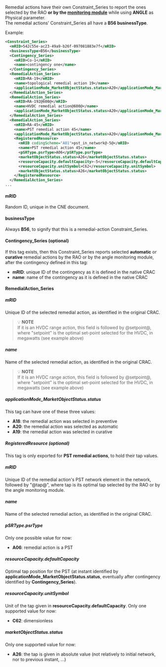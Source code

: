 Remedial actions have their own Constraint_Series to report the ones selected by the RAO **or by the 
[monitoring module](/castor/monitoring.md)** while using **ANGLE** as Physical parameter.     
The remedial actions' Constraint_Series all have a **B56 businessType**.

Example:

~~~xml
<Constraint_Series>
  <mRID>542c55e-ac23-49a9-b26f-097081883e7f</mRID>
  <businessType>B56</businessType>
  <Contingency_Series>
    <mRID>Co-1</mRID>
    <name>contingency one</name>
  </Contingency_Series>
  <RemedialAction_Series>
    <mRID>RA-19</mRID>
    <name>topological remedial action 19</name>
    <applicationMode_MarketObjectStatus.status>A20</applicationMode_MarketObjectStatus.status>
  </RemedialAction_Series>
  <RemedialAction_Series>
    <mRID>RA-192@600@</mRID>
    <name>HVDC remedial action@600@</name>
    <applicationMode_MarketObjectStatus.status>A20</applicationMode_MarketObjectStatus.status>
  </RemedialAction_Series>
  <RemedialAction_Series>
    <mRID>RA-45</mRID>
    <name>PST remedial action 45</name>
    <applicationMode_MarketObjectStatus.status>A20</applicationMode_MarketObjectStatus.status>
    <RegisteredResource>
      <mRID codingScheme="A01">pst_in_network@-5@</mRID>
      <name>PST remedial action 45</name>
      <pSRType.psrType>A06</pSRType.psrType>
      <marketObjectStatus.status>A26</marketObjectStatus.status>
      <resourceCapacity.defaultCapacity>-5</resourceCapacity.defaultCapacity>
      <resourceCapacity.unitSymbol>C62</resourceCapacity.unitSymbol>
      <marketObjectStatus.status>A26</marketObjectStatus.status>
    </RegisteredResource>
  </RemedialAction_Series>
...
~~~

#### mRID

Random ID, unique in the CNE document.

#### businessType

Always **B56**, to signify that this is a remedial-action Constraint_Series.

#### Contingency_Series (optional)

If this tag exists, then this Constraint_Series reports selected **automatic** or **curative** remedial actions by 
the RAO or by the angle monitoring module, after the contingency defined in this tag:
- **mRID**: unique ID of the contingency as it is defined in the native CRAC
- **name**: name of the contingency as it is defined in the native CRAC

#### RemedialAction_Series

##### mRID

Unique ID of the selected remedial action, as identified in the original CRAC.
> 💡  **NOTE**  
> If it is an HVDC range action, this field is followed by @setpoint@, where "setpoint" is the optimal set-point
> selected for the HVDC, in megawatts (see example above)

##### name

Name of the selected remedial action, as identified in the original CRAC.
> 💡  **NOTE**  
> If it is an HVDC range action, this field is followed by @setpoint@, where "setpoint" is the optimal set-point
> selected for the HVDC, in megawatts (see example above)

##### applicationMode_MarketObjectStatus.status

This tag can have one of these three values:
- **A18**: the remedial action was selected in preventive
- **A20**: the remedial action was selected as automatic
- **A19**: the remedial action was selected in curative

##### RegisteredResource (optional)

This tag is only exported for **PST remedial actions**, to hold their tap values.

##### mRID

Unique ID of the remedial action's PST network element in the network, followed by "@tap@", where tap is its optimal 
tap selected by the RAO or by the angle monitoring module.

##### name

Name of the selected remedial action, as identified in the original CRAC.

##### pSRType.psrType

Only one possible value for now:
- **A06**: remedial action is a PST

##### resourceCapacity.defaultCapacity

Optimal tap position for the PST (at instant identified by **applicationMode_MarketObjectStatus.status**, eventually after 
contingency identified by **Contingency_Series**).

##### resourceCapacity.unitSymbol

Unit of the tap given in **resourceCapacity.defaultCapacity**. Only one supported value for now:
- **C62**: dimensionless

##### marketObjectStatus.status

Only one supported value for now:
- **A26**: the tap is given in absolute value (not relatively to initial network, nor to previous instant, ...)
